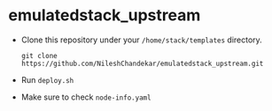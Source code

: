 # emulatedstack_upstream

* Clone this repository under your ``/home/stack/templates`` directory.

  ~~~
  git clone https://github.com/NileshChandekar/emulatedstack_upstream.git
  ~~~

* Run ``deploy.sh``
* Make sure to check ``node-info.yaml``
